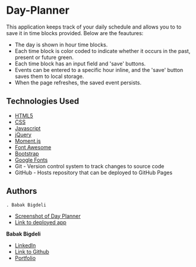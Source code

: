 # Day-Planner


This application keeps track of your daily schedule and allows you to to save it in time blocks provided. Below are the feautures:

- The day is shown in hour time blocks.
- Each time block is color coded to indicate whether it occurs in the past, present or future green.
- Each time block has an input field and 'save' buttons.
- Events can be entered to a specific hour inline, and the 'save' button saves them to local storage.
- When the page refreshes, the saved event persists.

## Technologies Used

- [HTML5](https://developer.mozilla.org/en-US/docs/Web/Guide/HTML/HTML5)
- [CSS](https://developer.mozilla.org/en-US/docs/Web/CSS)
- [Javascript](https://developer.mozilla.org/en-US/docs/Web/JavaScript)
- [jQuery](https://cdnjs.cloudflare.com/ajax/libs/jquery/3.2.1/jquery.min.j)
- [Moment.js](https://cdnjs.cloudflare.com/ajax/libs/moment.js/2.24.0/moment.min.js)
- [Font Awesome](https://use.fontawesome.com/releases/v5.8.1/css/all.css)
- [Bootstrap](https://stackpath.bootstrapcdn.com/bootstrap/4.3.1/css/bootstrap.min.css)
- [Google Fonts](https://fonts.googleapis.com/css?family=Open+Sans&display=swap)
- Git - Version control system to track changes to source code
- GitHub - Hosts repository that can be deployed to GitHub Pages


## Authors

	. Babak Bigdeli

* [Screenshot of Day Planner](https://github.com/Babakbigdeli/Weather-Dashboard/blob/main/Screenshot.JPG)
* [Link to deployed app](https://babakbigdeli.github.io/Day-Planner/)

**Babak Bigdeli**
* [LinkedIn](https://www.linkedin.com/in/babak-bigdeli-3b999055)
* [Link to Github](https://github.com/Babakbigdeli)
* [Portfolio](https://babakbigdeli.github.io/Portfolio/)